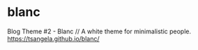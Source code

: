 # blanc
Blog Theme #2 - Blanc // A white theme for minimalistic people. https://tsangela.github.io/blanc/
